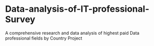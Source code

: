 # Data-analysis-of-IT-professional-Survey
A comprehensive research and data analysis of highest paid Data professional fields by Country Project
